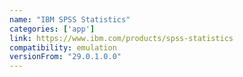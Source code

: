 ```yaml
---
name: "IBM SPSS Statistics"
categories: ['app']
link: https://www.ibm.com/products/spss-statistics
compatibility: emulation
versionFrom: "29.0.1.0.0"
---
```


